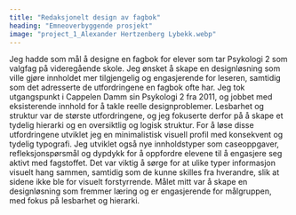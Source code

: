 ```yaml
---
title: "Redaksjonelt design av fagbok"
heading: "Emneoverbyggende prosjekt"
image: "project_1_Alexander Hertzenberg Lybekk.webp"
---
```


Jeg hadde som mål å designe en fagbok for elever som tar Psykologi 2 som valgfag på videregående skole. Jeg ønsket å skape en designløsning som ville gjøre innholdet mer tilgjengelig og engasjerende for leseren, samtidig som det adresserte de utfordringene en fagbok ofte har. Jeg tok utgangspunkt i Cappelen Damm sin Psykologi 2 fra 2011, og jobbet med eksisterende innhold for å takle reelle designproblemer.
Lesbarhet og struktur var de største utfordringene, og jeg fokuserte derfor på å skape et tydelig hierarki og en oversiktlig og logisk struktur. For å løse disse utfordringene utviklet jeg en minimalistisk visuell profil med konsekvent og tydelig typografi.
Jeg utviklet også nye innholdstyper som caseoppgaver, refleksjonspørsmål og dypdykk for å oppfordre elevene til å engasjere seg aktivt med fagstoffet. Det var viktig å sørge for at ulike typer informasjon visuelt hang sammen, samtidig som de kunne skilles fra hverandre, slik at sidene ikke ble for visuelt forstyrrende.
Målet mitt var å skape en designløsning som fremmer læring og er engasjerende for målgruppen, med fokus på lesbarhet og hierarki.
